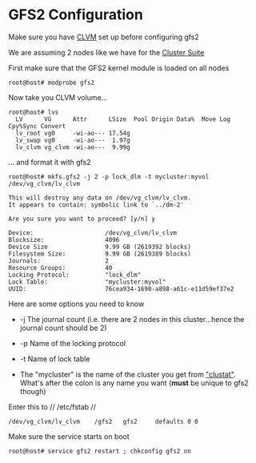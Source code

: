 # GFS2 Configuration

Make sure you have [CLVM](lvm_notes#clvm) set up before configuring gfs2

We are assuming 2 nodes like we have for the [Cluster Suite](cluster_suite)

First make sure that the GFS2 kernel module is loaded on all nodes

	
	root@host# modprobe gfs2


Now take you CLVM volume...

	
	root@host# lvs
	  LV      VG      Attr      LSize  Pool Origin Data%  Move Log Cpy%Sync Convert
	  lv_root vg0     -wi-ao--- 17.54g                                             
	  lv_swap vg0     -wi-ao---  1.97g                                             
	  lv_clvm vg_clvm -wi-ao---  9.99g 


... and format it with gfs2

	
	root@host# mkfs.gfs2 -j 2 -p lock_dlm -t mycluster:myvol /dev/vg_clvm/lv_clvm
	 
	This will destroy any data on /dev/vg_clvm/lv_clvm.
	It appears to contain: symbolic link to `../dm-2'
	
	Are you sure you want to proceed? [y/n] y
	
	Device:                    /dev/vg_clvm/lv_clvm
	Blocksize:                 4096
	Device Size                9.99 GB (2619392 blocks)
	Filesystem Size:           9.99 GB (2619389 blocks)
	Journals:                  2
	Resource Groups:           40
	Locking Protocol:          "lock_dlm"
	Lock Table:                "mycluster:myvol"
	UUID:                      76cea934-1690-a898-a61c-e11d59ef37e2


Here are some options you need to know

*  -j The journal count (i.e. there are 2 nodes in this cluster…hence the journal count should be 2)

*  -p Name of the locking protocol

*  -t Name of lock table

*  The "mycluster" is the name of the cluster you get from ["clustat"](cluster_suite#misc_notes). What's after the colon is any name you want (**must** be unique to gfs2 though)

Enter this to // /etc/fstab //

	
	/dev/vg_clvm/lv_clvm    /gfs2   gfs2     defaults 0 0


Make sure the service starts on boot

	
	root@host# service gfs2 restart ; chkconfig gfs2 on

